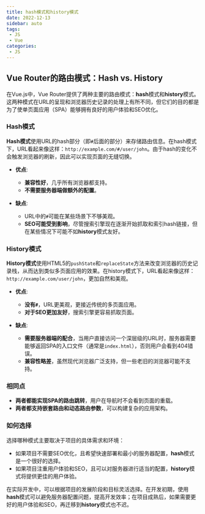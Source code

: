```yaml
---
title: hash模式和history模式
date: 2022-12-13
sidebar: auto
tags: 
 - JS
 - Vue
categories:
 - JS
---
```


## Vue Router的路由模式：Hash vs. History

在Vue.js中，Vue Router提供了两种主要的路由模式：**hash**模式和**history**模式。这两种模式在URL的呈现和浏览器历史记录的处理上有所不同，但它们的目的都是为了使单页面应用（SPA）能够拥有良好的用户体验和SEO优化。

### Hash模式

**Hash模式**使用URL的hash部分（即`#`后面的部分）来存储路由信息。在hash模式下，URL看起来像这样：`http://example.com/#/user/john`。由于hash的变化不会触发浏览器的刷新，因此可以实现页面的无缝切换。

- **优点**:
  - **兼容性好**，几乎所有浏览器都支持。
  - **不需要服务器端做额外的配置**。

- **缺点**:
  - URL中的`#`可能在某些场景下不够美观。
  - **SEO可能受到影响**，尽管搜索引擎现在逐渐开始抓取和索引hash链接，但在某些情况下可能不如**history**模式友好。

### History模式

**History模式**使用HTML5的`pushState`和`replaceState`方法来改变浏览器的历史记录栈，从而达到类似多页面应用的效果。在history模式下，URL看起来像这样：`http://example.com/user/john`，更加自然和美观。

- **优点**:
  - **没有`#`**，URL更美观，更接近传统的多页面应用。
  - **对于SEO更加友好**，搜索引擎更容易抓取页面。

- **缺点**:
  - **需要服务器端的配合**，当用户直接访问一个深层级的URL时，服务器需要能够返回SPA的入口文件（通常是`index.html`），否则用户会看到404错误。
  - **兼容性略差**，虽然现代浏览器广泛支持，但一些老旧的浏览器可能不支持。

### 相同点

- **两者都能实现SPA的路由跳转**，用户在导航时不会看到页面的重载。
- **两者都支持嵌套路由和动态路由参数**，可以构建复杂的应用架构。

### 如何选择

选择哪种模式主要取决于项目的具体需求和环境：
- 如果项目不需要SEO优化，且希望快速部署和最小的服务器配置，**hash**模式是一个很好的选择。
- 如果项目注重用户体验和SEO，且可以对服务器进行适当的配置，**history**模式将提供更佳的用户体验。

在实际开发中，可以根据项目的发展阶段和目标灵活选择。在开发初期，使用**hash**模式可以避免服务器配置问题，提高开发效率；在项目成熟后，如果需要更好的用户体验和SEO，再迁移到**history**模式也不迟。